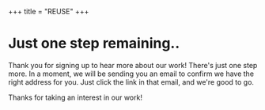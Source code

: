+++
title = "REUSE"
+++

# Just one step remaining..

Thank you for signing up to hear more about our work! There's just one
step more. In a moment, we will be sending you an email to confirm we
have the right address for you. Just click the link in that email, and
we're good to go.

Thanks for taking an interest in our work!

